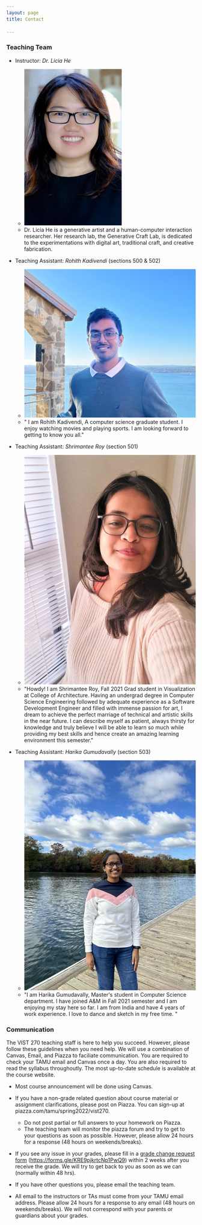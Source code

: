 ```yaml
---
layout: page
title: Contact

---
```


### Teaching Team 
-  Instructor: *Dr. Licia He* 
	- ![](assets/he_shiqing_100416_051%20-%20Shiqing%20(Licia)%20He_cropped.jpg)
	- Dr. Licia He is a generative artist and a human-computer interaction researcher. Her research lab, the Generative Craft Lab, is dedicated to the experimentations with digital art, traditional craft, and creative fabrication.


	
-  Teaching Assistant: *Rohith Kadivendi* (sections 500 & 502)
	-   ![](assets/IMG_0311.jpg)
	- " I am Rohith Kadivendi, A computer science graduate student. I enjoy watching movies and playing sports. I am looking forward to getting to know you all."



-  Teaching Assistant:  *Shrimantee Roy* (section 501) 
	-  ![](assets/DP.jpg)
	- "Howdy! I am Shrimantee Roy, Fall 2021 Grad student in Visualization at
College of Architecture. Having an undergrad degree in Computer Science
Engineering followed by adequate experience as a Software Development
Engineer and filled with immense passion for art, I dream to achieve the
perfect marriage of technical and artistic skills in the near future. I can
describe myself as patient, always thirsty for knowledge and truly believe I
will be able to learn so much while providing my best skills and hence
create an amazing learning environment this semester."



-   Teaching Assistant: *Harika Gumudavally* (section 503) 
	-   ![](assets/6F48A022-A420-4793-85A8-97B338C0990B.jpeg)
	- "I am Harika Gumudavally, Master's student in Computer Science department. I have joined A&M in Fall 2021 semester and I am enjoying my stay here so far. I am from India and have 4 years of work experience. I love to dance and sketch in my free time. "



### Communication

The VIST 270 teaching staff is here to help you succeed. However, please follow these guidelines when you need help.  We will use a combination of Canvas, Email, and Piazza to faciliate communication. You are required to check your TAMU email and Canvas once a day. You are also required to read the syllabus throughoutly. The most up-to-date schedule is available at the course website. 

- Most course announcement will be done using Canvas. 

- If you have a non-grade related question about course material or assignment clarifications, please post on Piazza. You can sign-up at piazza.com/tamu/spring2022/vist270.  
	- Do not post partial or full answers to your homework on Piazza. 
	- The teaching team will monitor the piazza forum and try to get to your questions as soon as possible. However, please allow 24 hours for a response  (48 hours on weekends/breaks).

-  If you see any issue in your grades, please fill in a [grade change request form](https://forms.gle/KRE9pjkrtcNp1PwQ9) (https://forms.gle/KRE9pjkrtcNp1PwQ9) within 2 weeks after you receive the grade. We will try to get back to you as soon as we can (normally within 48 hrs).  
- If you have other questions you, please email the teaching team. 
-  All email to the instructors or TAs must come from your TAMU email address. Please allow 24 hours for a response to any email (48 hours on weekends/breaks). We will not correspond with your parents or guardians about your grades.

